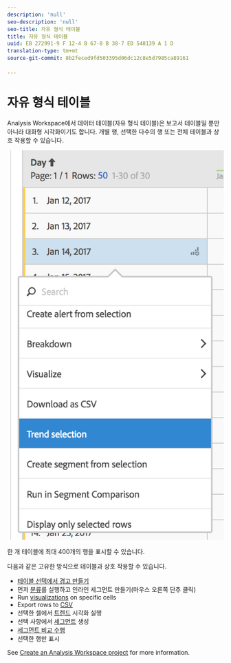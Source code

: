 ```yaml
---
description: 'null'
seo-description: 'null'
seo-title: 자유 형식 테이블
title: 자유 형식 테이블
uuid: EB 272991-9 F 12-4 B 67-8 B 38-7 ED 548139 A 1 D
translation-type: tm+mt
source-git-commit: 8b2feced9fd503395d06dc12c8e5d7985ca89161

---
```



# 자유 형식 테이블

Analysis Workspace에서 데이터 테이블(자유 형식 테이블)은 보고서 테이블일 뿐만 아니라 대화형 시각화이기도 합니다. 개별 행, 선택한 다수의 행 또는 전체 테이블과 상호 작용할 수 있습니다.

![](assets/data-table.png)

한 개 테이블에 최대 400개의 행을 표시할 수 있습니다.

다음과 같은 고유한 방식으로 테이블과 상호 작용할 수 있습니다.

* [테이블 선택에서 경고 만들기](/help/components/c-alerts/alert-builder.md)
* 먼저 [분류](../../../analyze/analysis-workspace/components/dimensions/t-breakdown-fa.md#task_B594DA2476E84DFDA8279E831F0BD9C4)를 실행하고 인라인 세그먼트 만들기(마우스 오른쪽 단추 클릭)
* Run [visualizations](../../../analyze/analysis-workspace/visualizations/freeform-analysis-visualizations.md#concept_09242627629147A88A68F1506954C276) on specific cells
* Export rows to [CSV](../../../analyze/analysis-workspace/curate-share/download-send.md#concept_BB548979F47F45739679B830428C3025)
* 선택한 셀에서 [트렌드](../../../analyze/analysis-workspace/analysis-workspace-features.md#section_34930C967C104C2B9092BA8DCF2BF81A) 시각화 실행
* 선택 사항에서 [세그먼트](../../../analyze/analysis-workspace/components/t-freeform-project-segment.md#task_11C6A2C7717B48049E5750B9D20FEC80) 생성
* [세그먼트 비교 수행](../../../analyze/analysis-workspace/c-panels/c-segment-comparison/segment-comparison.md#concept_74FAC1C6D0204F9190A110B0D9005793)
* 선택한 행만 표시

See [Create an Analysis Workspace project](../../../analyze/analysis-workspace/build-workspace-project/t-freeform-project.md#task_C2C698ACC7954062A28E4784911E6CF2) for more information.
